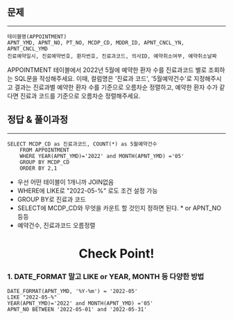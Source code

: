 ## 문제
***
    테이블명(APPOINTMENT)
    APNT_YMD, APNT_NO, PT_NO, MCDP_CD, MDDR_ID, APNT_CNCL_YN, APNT_CNCL_YMD
    진료예약일시, 진료예약번호, 환자번호, 진료과코드, 의사ID, 예약취소여부, 예약취소날짜


APPOINTMENT 테이블에서 2022년 5월에 예약한 환자 수를 진료과코드 별로 조회하는 SQL문을 작성해주세요. 이때, 컬럼명은 '진료과 코드', '5월예약건수'로 지정해주시고 결과는 진료과별 예약한 환자 수를 기준으로 오름차순 정렬하고, 예약한 환자 수가 같다면 진료과 코드를 기준으로 오름차순 정렬해주세요.
<br>
## 정답 & 풀이과정
***
    SELECT MCDP_CD as 진료과코드, COUNT(*) as 5월예약건수 
        FROM APPOINTMENT 
        WHERE YEAR(APNT_YMD)='2022' and MONTH(APNT_YMD) ='05'
        GROUP BY MCDP_CD 
        ORDER BY 2,1

- 우선 어떤 테이블이 1개니까 JOIN없음
- WHERE에 LIKE로 "2022-05-%" 로도 조건 설정 가능
- GROUP BY로 진료과 코드
- SELECT에 MCDP_CD와 무엇을 카운트 할 것인지 정하면 된다. * or APNT_NO 등등
- 예약건수, 진료과코드 오름정렬 

# <div align=center> Check Point! </div>
### 1. DATE_FORMAT 말고 LIKE or YEAR, MONTH 등 다양한 방법
    DATE_FORMAT(APNT_YMD, '%Y-%m') = '2022-05'
    LIKE "2022-05-%"
    YEAR(APNT_YMD)='2022' and MONTH(APNT_YMD) ='05'
    APNT_NO BETWEEN '2022-05-01' and '2022-05-31'
    



